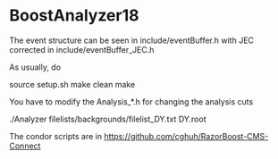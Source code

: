 # BoostAnalyzer18

The event structure can be seen in include/eventBuffer.h with JEC corrected in include/eventBuffer_JEC.h

As usually, do

source setup.sh
make clean
make

You have to modify the Analysis_*.h for changing the analysis cuts

./Analyzer filelists/backgrounds/filelist_DY.txt DY.root

The condor scripts are in 
https://github.com/cghuh/RazorBoost-CMS-Connect
